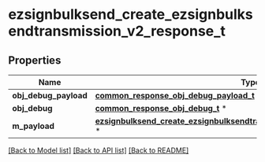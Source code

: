# ezsignbulksend_create_ezsignbulksendtransmission_v2_response_t

## Properties
Name | Type | Description | Notes
------------ | ------------- | ------------- | -------------
**obj_debug_payload** | [**common_response_obj_debug_payload_t**](common_response_obj_debug_payload.md) \* |  | 
**obj_debug** | [**common_response_obj_debug_t**](common_response_obj_debug.md) \* |  | [optional] 
**m_payload** | [**ezsignbulksend_create_ezsignbulksendtransmission_v2_response_m_payload_t**](ezsignbulksend_create_ezsignbulksendtransmission_v2_response_m_payload.md) \* |  | 

[[Back to Model list]](../README.md#documentation-for-models) [[Back to API list]](../README.md#documentation-for-api-endpoints) [[Back to README]](../README.md)


